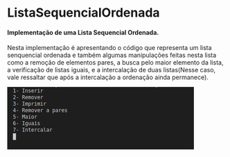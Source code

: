 # ListaSequencialOrdenada
<h4>Implementação de uma Lista Sequencial Ordenada.</h4>

<p style="text-algn:justify">Nesta implementação é apresentando o código que representa um lista senquencial ordenada e também algumas manipulações feitas nesta lista como a remoção de elementos pares, a busca pelo maior elemento da lista, a verificação de listas iguais, e a intercalação de duas listas(Nesse caso, vale ressaltar que após a intercalação a ordenação ainda permanece). </p>

![menu](https://github.com/lucasnamac/ListaSequencialOrdenada/blob/main/data/screenshot/menu.png)